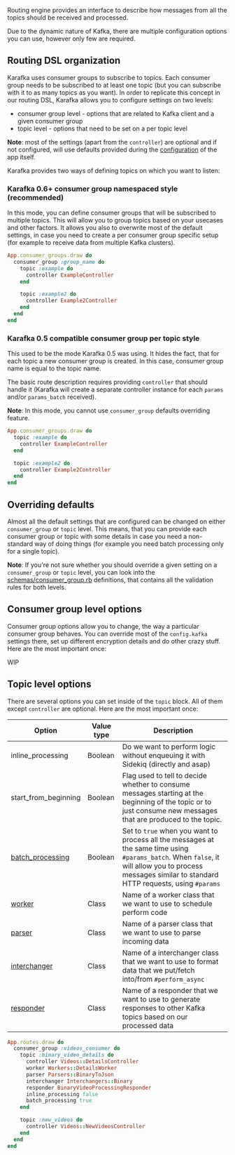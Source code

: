 Routing engine provides an interface to describe how messages from all the topics should be received and processed.

Due to the dynamic nature of Kafka, there are multiple configuration options you can use, however only few are required.

## Routing DSL organization

Karafka uses consumer groups to subscribe to topics. Each consumer group needs to be subscribed to at least one topic (but you can subscribe with it to as many topics as you want). In order to replicate this concept in our routing DSL, Karafka allows you to configure settings on two levels:

* consumer group level - options that are related to Kafka client and a given consumer group
* topic level - options that need to be set on a per topic level

**Note**: most of the settings (apart from the ```controller```) are optional and if not configured, will use defaults provided during the [configuration](https://github.com/karafka/karafka/wiki/Configuration) of the app itself.

Karafka provides two ways of defining topics on which you want to listen:

### Karafka 0.6+ consumer group namespaced style (recommended)

In this mode, you can define consumer groups that will be subscribed to multiple topics. This will allow you to group topics based on your usecases and other factors. It allows you also to overwrite most of the default settings, in case you need to create a per consumer group specific setup (for example to receive data from multiple Kafka clusters).

```ruby
App.consumer_groups.draw do
  consumer_group :group_name do
    topic :example do
      controller ExampleController
    end

    topic :example2 do
      controller Example2Controller
    end
  end
end
```

### Karafka 0.5 compatible consumer group per topic style

This used to be the mode Karafka 0.5 was using. It hides the fact, that for each topic a new consumer group is created. In this case, consumer group name is equal to the topic name.

The basic route description requires providing ```controller``` that should handle it (Karafka will create a separate controller instance for each ```params``` and/or ```params_batch``` received).

**Note**: In this mode, you cannot use ```consumer_group``` defaults overriding feature.

```ruby
App.consumer_groups.draw do
  topic :example do
    controller ExampleController
  end

  topic :example2 do
    controller Example2Controller
  end
end
```

## Overriding defaults

Almost all the default settings that are configured can be changed on either ```consumer_group``` or ```topic``` level. This means, that you can provide each consumer group or topic with some details in case you need a non-standard way of doing things (for example you need batch processing only for a single topic).

**Note**: If you're not sure whether you should override a given setting on a ```consumer_group``` or ```topic``` level, you can look into the [schemas/consumer_group.rb](https://github.com/karafka/karafka/blob/master/lib/karafka/schemas/consumer_group.rb) definitions, that contains all the validation rules for both levels.

## Consumer group level options

Consumer group options allow you to change, the way a particular consumer group behaves. You can override most of the ```config.kafka``` settings there, set up different encryption details and do other crazy stuff. Here are the most important once:

WIP

## Topic level options

There are several options you can set inside of the ```topic``` block. All of them except ```controller``` are optional. Here are the most important once:


| Option               | Value type   | Description                                                                                                       |
|----------------------|--------------|-------------------------------------------------------------------------------------------------------------------|
| inline_processing    | Boolean      | Do we want to perform logic without enqueuing it with Sidekiq (directly and asap) |
| start_from_beginning | Boolean      | Flag used to tell to decide whether to consume messages starting at the beginning of the topic or to just consume new messages that are produced to the topic. |
| [batch_processing](https://github.com/karafka/karafka/wiki/Processing-messages)     | Boolean      | Set to ```true``` when you want to process all the messages at the same time using ```#params_batch```. When ```false```, it will allow you to process messages similar to standard HTTP requests, using ```#params``` |
| [worker](https://github.com/karafka/karafka/wiki/Workers)               | Class        | Name of a worker class that we want to use to schedule perform code                                               |
| [parser](https://github.com/karafka/karafka/wiki/Parsers)               | Class        | Name of a parser class that we want to use to parse incoming data                                                 |
| [interchanger](https://github.com/karafka/karafka/wiki/Interchangers)         | Class        | Name of a interchanger class that we want to use to format data that we put/fetch into/from ```#perform_async```  |
| [responder](https://github.com/karafka/karafka/wiki/Responders)            | Class        | Name of a responder that we want to use to generate responses to other Kafka topics based on our processed data   |

```ruby
App.routes.draw do
  consumer_group :videos_consumer do
    topic :binary_video_details do
      controller Videos::DetailsController
      worker Workers::DetailsWorker
      parser Parsers::BinaryToJson
      interchanger Interchangers::Binary
      responder BinaryVideoProcessingResponder
      inline_processing false
      batch_processing true
    end

    topic :new_videos do
      controller Videos::NewVideosController
    end
  end
end
```